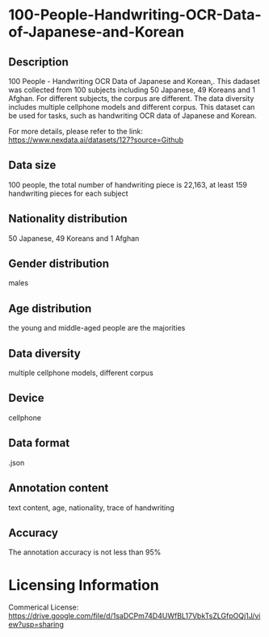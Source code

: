 # 100-People-Handwriting-OCR-Data-of-Japanese-and-Korean


## Description
100 People - Handwriting OCR Data of Japanese and Korean,. This dadaset was collected from 100 subjects including 50 Japanese, 49 Koreans and 1 Afghan. For different subjects, the corpus are different. The data diversity includes multiple cellphone models and different corpus. This dataset can be used for tasks, such as handwriting OCR data of Japanese and Korean.

For more details, please refer to the link: https://www.nexdata.ai/datasets/127?source=Github


## Data size
100 people, the total number of handwriting piece is 22,163, at least 159 handwriting pieces for each subject

## Nationality distribution
50 Japanese, 49 Koreans and 1 Afghan

## Gender distribution
males

## Age distribution
the young and middle-aged people are the majorities

## Data diversity
multiple cellphone models, different corpus

## Device
cellphone

## Data format
.json

## Annotation content
text content, age, nationality, trace of handwriting

## Accuracy
The annotation accuracy is not less than 95%

# Licensing Information
Commerical License: https://drive.google.com/file/d/1saDCPm74D4UWfBL17VbkTsZLGfpOQj1J/view?usp=sharing
